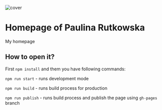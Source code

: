 ![cover](https://cotenfrontend.pl/img/cover.png)

# Homepage of Paulina Rutkowska

My homepage

## How to open it?

First `npm install` and them you have following commands:

`npm run start` - runs development mode

`npm run build` - runs build process for production

`npm run publish` - runs build process and publish the page using `gh-pages` branch

